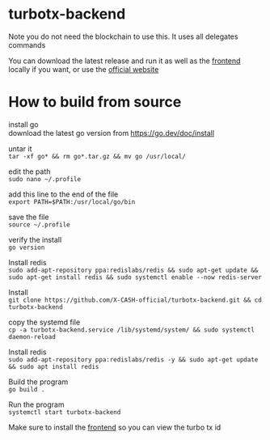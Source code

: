# turbotx-backend

Note you do not need the blockchain to use this. It uses all delegates commands

You can download the latest release and run it as well as the [frontend](https://github.com/X-CASH-official/turbotx-frontend) locally if you want, or use the [official website](http://162.55.235.87/)

# How to build from source

install go  
download the latest go version from https://go.dev/doc/install
 
untar it  
`tar -xf go* && rm go*.tar.gz && mv go /usr/local/`
 
edit the path  
`sudo nano ~/.profile`
 
add this line to the end of the file  
`export PATH=$PATH:/usr/local/go/bin`
 
save the file  
`source ~/.profile`
 
verify the install  
`go version`

Install redis  
`sudo add-apt-repository ppa:redislabs/redis && sudo apt-get update && sudo apt-get install redis && sudo systemctl enable --now redis-server`

Install  
`git clone https://github.com/X-CASH-official/turbotx-backend.git && cd turbotx-backend`

copy the systemd file  
`cp -a turbotx-backend.service /lib/systemd/system/ && sudo systemctl daemon-reload`

Install redis  
`sudo add-apt-repository ppa:redislabs/redis -y && sudo apt-get update && sudo apt install redis`

Build the program  
`go build .`

Run the program  
`systemctl start turbotx-backend`

Make sure to install the [frontend](https://github.com/X-CASH-official/turbotx-frontend) so you can view the turbo tx id
